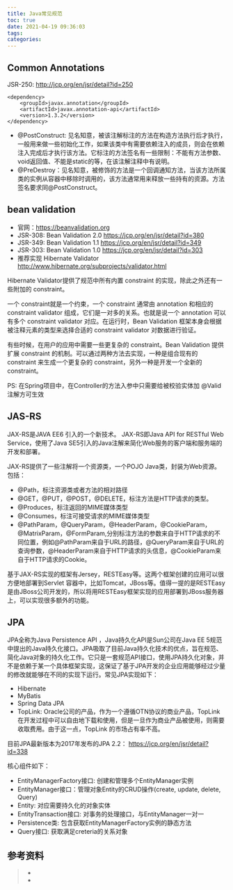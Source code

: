 ```yaml
---
title: Java常见规范
toc: true
date: 2021-04-19 09:36:03
tags:
categories:
---
```


## Common Annotations
JSR-250: http://jcp.org/en/jsr/detail?id=250

```
<dependency>
    <groupId>javax.annotation</groupId>
    <artifactId>javax.annotation-api</artifactId>
    <version>1.3.2</version>
</dependency>
```

- @PostConstruct: 见名知意，被该注解标注的方法在构造方法执行后才执行，一般用来做一些初始化工作，如果该类中有需要依赖注入的成员，则会在依赖注入完成后才执行该方法。它标注的方法签名有一些限制：不能有方法参数、void返回值、不能是static的等，在该注解注释中有说明。
- @PreDestroy：见名知意，被修饰的方法是一个回调通知方法，当该方法所属类的实例从容器中移除时调用的，该方法通常用来释放一些持有的资源。方法签名要求同@PostConstruct。

## bean validation
- 官网：https://beanvalidation.org
- JSR-308: Bean Validation 2.0      https://jcp.org/en/jsr/detail?id=380
- JSR-349: Bean Validation 1.1      https://jcp.org/en/jsr/detail?id=349
- JSR-303: Bean Validation 1.0      https://jcp.org/en/jsr/detail?id=303
- 推荐实现 Hibernate Validator       http://www.hibernate.org/subprojects/validator.html

Hibernate Validator提供了规范中所有内置 constraint 的实现，除此之外还有一些附加的 constraint。

一个 constraint就是一个约束，一个 constraint 通常由 annotation 和相应的 constraint validator 组成，它们是一对多的关系。也就是说一个 annotation 可以有多个 constraint validator 对应。在运行时，Bean Validation 框架本身会根据被注释元素的类型来选择合适的 constraint validator 对数据进行验证。

有些时候，在用户的应用中需要一些更复杂的 constraint。Bean Validation 提供扩展 constraint 的机制。可以通过两种方法去实现，一种是组合现有的 constraint 来生成一个更复杂的 constraint，另外一种是开发一个全新的 constraint。

PS: 在Spring项目中，在Controller的方法入参中只需要给被校验实体加 @Valid注解方可生效

## JAS-RS
JAX-RS是JAVA EE6 引入的一个新技术。 JAX-RS即Java API for RESTful Web Service，使用了Java SE5引入的Java注解来简化Web服务的客户端和服务端的开发和部署。

JAX-RS提供了一些注解将一个资源类，一个POJO Java类，封装为Web资源。包括：
- @Path，标注资源类或者方法的相对路径
- @GET，@PUT，@POST，@DELETE，标注方法是HTTP请求的类型。
- @Produces，标注返回的MIME媒体类型
- @Consumes，标注可接受请求的MIME媒体类型
- @PathParam，@QueryParam，@HeaderParam，@CookieParam，@MatrixParam，@FormParam,分别标注方法的参数来自于HTTP请求的不同位置，例如@PathParam来自于URL的路径，@QueryParam来自于URL的查询参数，@HeaderParam来自于HTTP请求的头信息，@CookieParam来自于HTTP请求的Cookie。

基于JAX-RS实现的框架有Jersey，RESTEasy等。这两个框架创建的应用可以很方便地部署到Servlet 容器中，比如Tomcat，JBoss等。值得一提的是RESTEasy是由JBoss公司开发的，所以将用RESTEasy框架实现的应用部署到JBoss服务器上，可以实现很多额外的功能。

## JPA
JPA全称为Java Persistence API ，Java持久化API是Sun公司在Java EE 5规范中提出的Java持久化接口。JPA吸取了目前Java持久化技术的优点，旨在规范、简化Java对象的持久化工作。它只是一套规范API接口，使用JPA持久化对象，并不是依赖于某一个具体框架实现，这保证了基于JPA开发的企业应用能够经过少量的修改就能够在不同的实现下运行。常见JPA实现如下：
- Hibernate
- MyBatis
- Spring Data JPA
- TopLink: Oracle公司的产品，作为一个遵循OTN协议的商业产品，TopLink 在开发过程中可以自由地下载和使用，但是一旦作为商业产品被使用，则需要收取费用。由于这一点，TopLink 的市场占有率不高。

目前JPA最新版本为2017年发布的JPA 2.2： https://jcp.org/en/jsr/detail?id=338

核心组件如下：
- EntityManagerFactory接口: 创建和管理多个EntityManager实例
- EntityManager接口：管理对象Entity的CRUD操作(create, update, delete, Query)
- Entity: 对应需要持久化的对象实体
- EntityTransaction接口: 对事务的处理接口，与EntityManager一对一
- Persistence类: 包含获取EntityManagerFactory实例的静态方法
- Query接口: 获取满足creteria的关系对象

## 参考资料
> - []()
> - []()
